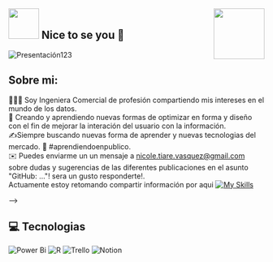 
## <img src="https://media4.giphy.com/media/v1.Y2lkPTc5MGI3NjExaWtlN3N2b2NrMmlodXJ4aGk1aWR0aXoxcXJzMHE5bHI3ZG5kNmY4ZiZlcD12MV9pbnRlcm5hbF9naWZfYnlfaWQmY3Q9cw/TfSJ8TGlL0E9DzSSUF/giphy.webp"  width="60"/>  Nice to se you 👋 <img src="https://media2.giphy.com/media/v1.Y2lkPTc5MGI3NjExN21vMndtYWgzd3l6eHh2bTBzYnJ0dmw2MTNkdHhkdmhobnp2a213YiZlcD12MV9pbnRlcm5hbF9naWZfYnlfaWQmY3Q9cw/gjrOAylhpZm3dLnO5J/giphy.webp"  width="100" align="right"/>

![Presentación123](https://github.com/nicoletiarev/nicoletiarev/assets/74216289/3ede6fea-cedc-4a03-971b-f91af5d36079.gif)

</p>

## Sobre mi:<br/>
👩🏻‍🎓 Soy Ingeniera Comercial de profesión compartiendo mis intereses en el mundo de los datos. <br/>
🎨 Creando  y aprendiendo  nuevas formas de optimizar en forma y diseño con el fin de mejorar la interación del usuario con la información. <br/> 
✍️Siempre buscando nuevas forma de aprender y nuevas tecnologias del mercado. 
🌱 #aprendiendoenpublico.<br/>
✉️ Puedes enviarme un un mensaje a  nicole.tiare.vasquez@gmail.com sobre dudas y sugerencias de las diferentes publicaciones en el asunto "GitHub: ..."! sera un gusto responderte!.<br/>
Actuamente estoy retomando compartir información por aqui [![My Skills](https://skillicons.dev/icons?i=github)](https://github.dev)<br/>

<!--
 ## :memo: Blog

<!-- BLOG-POST-LIST:START --
- [Y-Combinator en PHP](https://blog.darkwood.com/article/y-combinator-en-php)
- [Changer de gestionnaire de mot de passe](https://blog.darkwood.com/article/changer-de-gestionnaire-de-mot-de-passe)
- [NoCode avec le projet Capsule Corp](https://blog.darkwood.com/article/nocode-avec-le-projet-capsule-corp)
- [Utiliser VSCode à distance](https://blog.darkwood.com/article/utiliser-vscode-a-distance)
- [Crypto Tracker](https://blog.darkwood.com/article/crypto-tracker)
<!-- BLOG-POST-LIST:END -->


 
 -->


## 💻 Tecnologias
![Power Bi](https://img.shields.io/badge/power_bi-F2C811?style=for-the-badge&logo=powerbi&logoColor=black)
![R](https://img.shields.io/badge/r-%23276DC3.svg?style=for-the-badge&logo=r&logoColor=white)
![Trello](https://img.shields.io/badge/Trello-%23026AA7.svg?style=for-the-badge&logo=Trello&logoColor=white)
![Notion](https://img.shields.io/badge/Notion-%23000000.svg?style=for-the-badge&logo=notion&logoColor=white)


